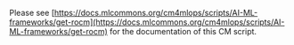 Please see [https://docs.mlcommons.org/cm4mlops/scripts/AI-ML-frameworks/get-rocm](https://docs.mlcommons.org/cm4mlops/scripts/AI-ML-frameworks/get-rocm) for the documentation of this CM script.
